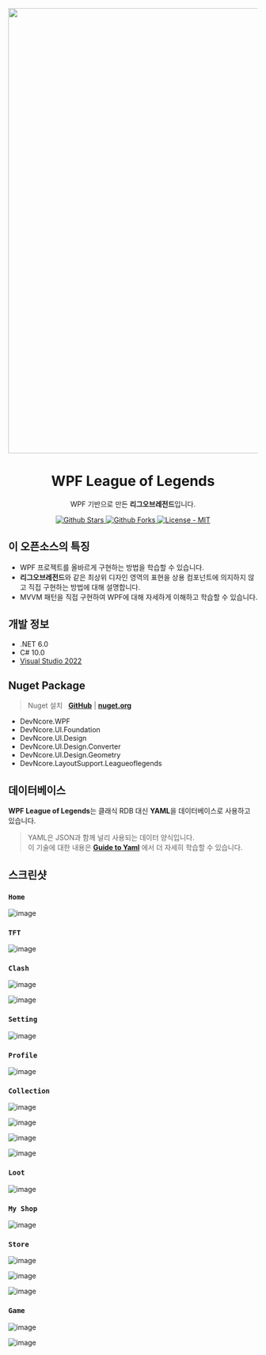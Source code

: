<div align="center">
  <img src="https://user-images.githubusercontent.com/52397976/124482513-526ba380-dde4-11eb-9b31-c3c1199987b6.png" width="900"/>
</div>

<h1 align="center">
    WPF League of Legends
</h1>

<p align="center">
  WPF 기반으로 만든 <b>리그오브레전드</b>입니다. 
</p>

<p align="center">
  <a href="https://github.com/devncore/leagueoflegends/stargazers">
    <img src="https://img.shields.io/github/stars/devncore/leagueoflegends?style=for-the-badge&color=yellow" alt="Github Stars">
  </a>
  <a href="https://github.com/devncore/leagueoflegends/network/members">
    <img src="https://img.shields.io/github/forks/devncore/leagueoflegends?style=for-the-badge" alt="Github Forks">
  </a>
  <a href="https://github.com/devncore/leagueoflegends/blob/main/LICENSE">
      <img src="https://img.shields.io/github/license/devncore/leagueoflegends?style=for-the-badge" alt="License - MIT" />
  </a>
</p>

## 이 오픈소스의 특징
- WPF 프로젝트를 올바르게 구현하는 방법을 학습할 수 있습니다.
- **리그오브레전드**와 같은 최상위 디자인 영역의 표현을 상용 컴포넌트에 의지하지 않고 직접 구현하는 방법에 대해 설명합니다.
- MVVM 패턴을 직접 구현하여 WPF에 대해 자세하게 이해하고 학습할 수 있습니다.

## 개발 정보
- .NET 6.0  
- C# 10.0  
- [Visual Studio 2022](https://visualstudio.microsoft.com/ko/vs/preview/vs2022/)

## Nuget Package 
> Nuget 설치 &nbsp; [**GitHub**][nuget-github] | [**nuget.org**][nuget-org]

- DevNcore.WPF
- DevNcore.UI.Foundation
- DevNcore.UI.Design
- DevNcore.UI.Design.Converter
- DevNcore.UI.Design.Geometry
- DevNcore.LayoutSupport.Leagueoflegends

[nuget-github]: https://github.com/orgs/devncore/packages?repo_name=devncore  
[nuget-org]: https://www.nuget.org/profiles/DevNcore

## 데이터베이스
**WPF League of Legends**는 클래식 RDB 대신 **YAML**을 데이터베이스로 사용하고 있습니다.

> YAML은 JSON과 함께 널리 사용되는 데이터 양식입니다.  
> 이 기술에 대한 내용은 **[Guide to Yaml](https://github.com/devncore/guide-to-yaml)** 에서 더 자세히 학습할 수 있습니다.  

## 스크린샷 

### `Home`
![image](https://user-images.githubusercontent.com/52397976/124482513-526ba380-dde4-11eb-9b31-c3c1199987b6.png)

### `TFT`
![image](https://user-images.githubusercontent.com/52397976/133445360-29ced456-994a-4f10-a669-0355bd1dee00.png)

### `Clash`
![image](https://user-images.githubusercontent.com/68521148/135798131-1b1d8281-5f07-4012-9863-9feb97beea62.PNG)

![image](https://user-images.githubusercontent.com/52397976/133266434-97659a57-284d-4207-bfab-ac2684c16f04.png)

### `Setting`
![image](https://user-images.githubusercontent.com/74305823/126187790-d6d3332e-694c-4318-b556-66e1df34a4be.png)

### `Profile`
![image](https://user-images.githubusercontent.com/74305823/136051365-b82be44d-318d-4ac4-81cc-02ba6c306776.png)

### `Collection`
![image](https://user-images.githubusercontent.com/74305823/140320827-2098e387-1c40-440d-bc3c-bf0703d2ed00.png)

![image](https://user-images.githubusercontent.com/74305823/138594906-270d42f5-bee6-4486-bd59-5a05cd8ead33.png)

![image](https://user-images.githubusercontent.com/74305823/136051245-cd0d9c3f-507e-4e0f-b659-1a1253d3db74.png)

![image](https://user-images.githubusercontent.com/74305823/137628890-d0ef33b4-14a1-4caa-be24-4d0e4b16c5a8.png)

### `Loot`
![image](https://user-images.githubusercontent.com/68521148/138593391-44e3dec7-433c-4422-a7a2-cc8a109ad10b.png)

### `My Shop`
![image](https://user-images.githubusercontent.com/74305823/140745076-d88297bd-50ab-4a56-a558-c1fb78af1cb5.png)

### `Store`
![image](https://user-images.githubusercontent.com/68521148/139537777-062b5bcf-61b2-4e10-a9df-31353bcffc66.PNG)

![image](https://user-images.githubusercontent.com/68521148/140644848-d16192cf-6dba-42c0-8de3-f5e6d503d3c2.PNG)

![image](https://user-images.githubusercontent.com/68521148/139064074-130eb6da-6093-4fe2-b813-d1133d4c1857.PNG)

### `Game`
![image](https://user-images.githubusercontent.com/74305823/136380449-ea229fbb-6db7-412c-828b-16d6f7af83d8.png)

![image](https://user-images.githubusercontent.com/74305823/137628858-65458b3c-5a3d-4263-9dda-65595a98965d.png)

